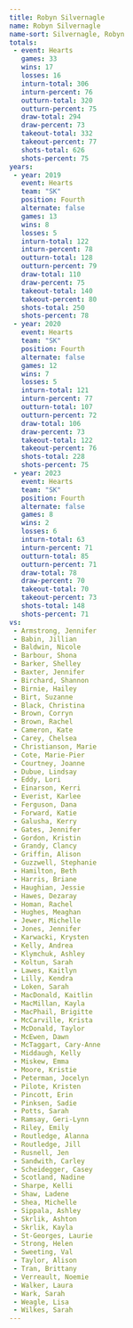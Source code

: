 ```yaml
---
title: Robyn Silvernagle
name: Robyn Silvernagle
name-sort: Silvernagle, Robyn
totals:
 - event: Hearts
   games: 33
   wins: 17
   losses: 16
   inturn-total: 306
   inturn-percent: 76
   outturn-total: 320
   outturn-percent: 75
   draw-total: 294
   draw-percent: 73
   takeout-total: 332
   takeout-percent: 77
   shots-total: 626
   shots-percent: 75
years:
 - year: 2019
   event: Hearts
   team: "SK"
   position: Fourth
   alternate: false
   games: 13
   wins: 8
   losses: 5
   inturn-total: 122
   inturn-percent: 78
   outturn-total: 128
   outturn-percent: 79
   draw-total: 110
   draw-percent: 75
   takeout-total: 140
   takeout-percent: 80
   shots-total: 250
   shots-percent: 78
 - year: 2020
   event: Hearts
   team: "SK"
   position: Fourth
   alternate: false
   games: 12
   wins: 7
   losses: 5
   inturn-total: 121
   inturn-percent: 77
   outturn-total: 107
   outturn-percent: 72
   draw-total: 106
   draw-percent: 73
   takeout-total: 122
   takeout-percent: 76
   shots-total: 228
   shots-percent: 75
 - year: 2023
   event: Hearts
   team: "SK"
   position: Fourth
   alternate: false
   games: 8
   wins: 2
   losses: 6
   inturn-total: 63
   inturn-percent: 71
   outturn-total: 85
   outturn-percent: 71
   draw-total: 78
   draw-percent: 70
   takeout-total: 70
   takeout-percent: 73
   shots-total: 148
   shots-percent: 71
vs:
 - Armstrong, Jennifer
 - Babin, Jillian
 - Baldwin, Nicole
 - Barbour, Shona
 - Barker, Shelley
 - Baxter, Jennifer
 - Birchard, Shannon
 - Birnie, Hailey
 - Birt, Suzanne
 - Black, Christina
 - Brown, Corryn
 - Brown, Rachel
 - Cameron, Kate
 - Carey, Chelsea
 - Christianson, Marie
 - Cote, Marie-Pier
 - Courtney, Joanne
 - Dubue, Lindsay
 - Eddy, Lori
 - Einarson, Kerri
 - Everist, Karlee
 - Ferguson, Dana
 - Forward, Katie
 - Galusha, Kerry
 - Gates, Jennifer
 - Gordon, Kristin
 - Grandy, Clancy
 - Griffin, Alison
 - Guzzwell, Stephanie
 - Hamilton, Beth
 - Harris, Briane
 - Haughian, Jessie
 - Hawes, Dezaray
 - Homan, Rachel
 - Hughes, Meaghan
 - Jewer, Michelle
 - Jones, Jennifer
 - Karwacki, Krysten
 - Kelly, Andrea
 - Klymchuk, Ashley
 - Koltun, Sarah
 - Lawes, Kaitlyn
 - Lilly, Kendra
 - Loken, Sarah
 - MacDonald, Kaitlin
 - MacMillan, Kayla
 - MacPhail, Brigitte
 - McCarville, Krista
 - McDonald, Taylor
 - McEwen, Dawn
 - McTaggart, Cary-Anne
 - Middaugh, Kelly
 - Miskew, Emma
 - Moore, Kristie
 - Peterman, Jocelyn
 - Pilote, Kristen
 - Pincott, Erin
 - Pinksen, Sadie
 - Potts, Sarah
 - Ramsay, Geri-Lynn
 - Riley, Emily
 - Routledge, Alanna
 - Routledge, Jill
 - Rusnell, Jen
 - Sandwith, Carley
 - Scheidegger, Casey
 - Scotland, Nadine
 - Sharpe, Kelli
 - Shaw, Ladene
 - Shea, Michelle
 - Sippala, Ashley
 - Skrlik, Ashton
 - Skrlik, Kayla
 - St-Georges, Laurie
 - Strong, Helen
 - Sweeting, Val
 - Taylor, Alison
 - Tran, Brittany
 - Verreault, Noemie
 - Walker, Laura
 - Wark, Sarah
 - Weagle, Lisa
 - Wilkes, Sarah
---
```

